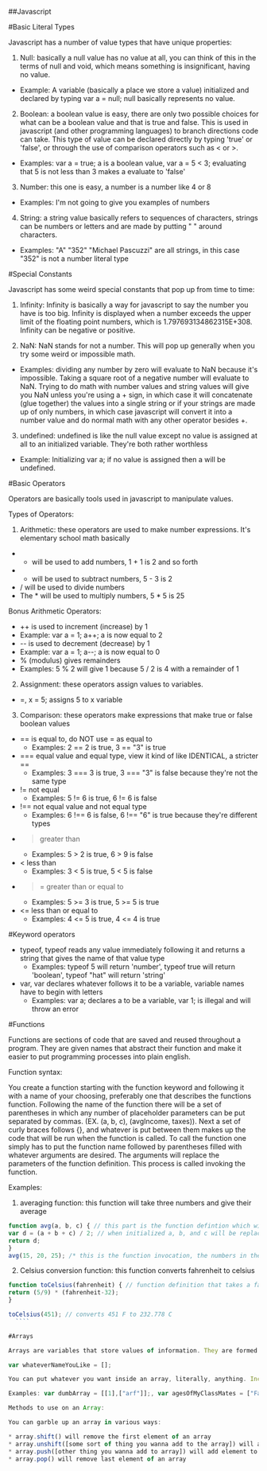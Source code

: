 ##Javascript  

#Basic Literal Types  

Javascript has a number of value types that have unique properties: 

1. Null: basically a null value has no value at all, you can think of this in the terms of null and void, which means something is insignificant, having no value.  
  * Example: A variable (basically a place we store a value) initialized and declared by typing var a = null; null basically represents no value.

2. Boolean: a boolean value is easy, there are only two possible choices for what can be a boolean value and that is true and false. This is used in javascript (and other programming languages) to branch directions code can take. This type of value can be declared directly by typing 'true' or 'false', or through the use of comparison operators such as < or >.  
  * Examples: var a = true; a is a boolean value, var a = 5 < 3; evaluating that 5 is not less than 3 makes a evaluate to 'false'  
  
3. Number: this one is easy, a number is a number like 4 or 8  
  * Examples: I'm not going to give you examples of numbers  
  
4. String: a string value basically refers to sequences of characters, strings can be numbers or letters and are made by putting " " around characters.  
  * Examples: "A" "352" "Michael Pascuzzi" are all strings, in this case "352" is not a number literal type  

#Special Constants  

Javascript has some weird special constants that pop up from time to time:  

1. Infinity: Infinity is basically a way for javascript to say the number you have is too big. Infinity is displayed when a number exceeds the upper limit of the floating point numbers, which is 1.797693134862315E+308. Infinity can be negative or positive.  

2. NaN: NaN stands for not a number. This will pop up generally when you try some weird or impossible math.  
  * Examples: dividing any number by zero will evaluate to NaN because it's impossible. Taking a square root of a negative number will evaluate to NaN. Trying to do math with number values and string values will give you NaN unless you're using a + sign, in which case it will concatenate (glue together) the values into a single string or if your strings are made up of only numbers, in which case javascript will convert it into a number value and do normal math with any other operator besides +.  
  
3. undefined: undefined is like the null value except no value is assigned at all to an initialized variable. They're both rather worthless  
  * Example: Initializing var a; if no value is assigned then a will be undefined.

#Basic Operators

Operators are basically tools used in javascript to manipulate values.

Types of Operators:

1. Arithmetic: these operators are used to make number expressions. It's elementary school math basically  
  * + will be used to add numbers, 1 + 1 is 2 and so forth  
  * - will be used to subtract numbers, 5 - 3 is 2  
  * / will be used to divide numbers  
  * The * will be used to multiply numbers, 5 * 5 is 25  

Bonus Arithmetic Operators:  
  * ++ is used to increment (increase) by 1  
   * Example: var a = 1; a++; a is now equal to 2  
  * -- is used to decrement (decrease) by 1  
   * Example: var a = 1; a--; a is now equal to 0 
  * % (modulus) gives remainders  
   * Examples: 5 % 2 will give 1 because 5 / 2 is 4 with a remainder of 1  

2. Assignment: these operators assign values to variables.  
  * =, x = 5; assigns 5 to x variable  

3. Comparison: these operators make expressions that make true or false boolean values  
  * == is	equal to, do NOT use = as equal to  
    * Examples: 2 == 2 is true, 3 == "3" is true  
  * ===	equal value and equal type, view it kind of like IDENTICAL, a stricter ==  
    * Examples: 3 === 3 is true, 3 === "3" is false because they're not the same type  
  * !=	not equal  
    * Examples: 5 != 6 is true, 6 != 6 is false  
  * !==	not equal value and not equal type  
    * Examples: 6 !== 6 is false, 6 !== "6" is true because they're different types  
  * >	greater than  
    * Examples: 5 > 2 is true, 6 > 9 is false  
  * <	less than  
    * Examples: 3 < 5 is true, 5 < 5 is false  
  * >=	greater than or equal to  
    * Examples: 5 >= 3 is true, 5 >= 5 is true  
  * <=	less than or equal to  
    * Examples: 4 <= 5 is true, 4 <= 4 is true  

#Keyword operators

  * typeof, typeof reads any value immediately following it and returns a string that gives the name of that value type
    * Examples: typeof 5 will return 'number', typeof true will return 'boolean', typeof "hat" will return 'string'
  * var, var declares whatever follows it to be a variable, variable names have to begin with letters
    * Examples: var a; declares a to be a variable, var 1; is illegal and will throw an error

#Functions

Functions are sections of code that are saved and reused throughout a program. They are given names that abstract their function and make it easier to put programming processes into plain english.  

Function syntax:  

You create a function starting with the function keyword and following it with a name of your choosing, preferably one that describes the functions function. Following the name of the function there will be a set of parentheses in which any number of placeholder parameters can be put separated by commas. (EX. (a, b, c), (avgIncome, taxes)). Next a set of curly braces follows {}, and whatever is put between them makes up the code that will be run when the function is called. To call the function one simply has to put the function name followed by parentheses filled with whatever arguments are desired. The arguments will replace the parameters of the function definition. This process is called invoking the function.  

Examples:  

1. averaging function: this function will take three numbers and give their average  

  ````javascript
function avg(a, b, c) { // this part is the function defintion which will define the function
  var d = (a + b + c) / 2; // when initialized a, b, and c will be replaced by whatever is typed
  return d;
}
avg(15, 20, 25); /* this is the function invocation, the numbers in the parentheses replace the parameters and are averaged */
  ````

2. Celsius conversion function: this function converts fahrenheit to celsius

  ````javascript
 function toCelsius(fahrenheit) { // function definition that takes a fahrenheit value and converts it to celsius
  return (5/9) * (fahrenheit-32);
 }
 
 toCelsius(451); // converts 451 F to 232.778 C
    ````

#Arrays  

Arrays are variables that store values of information. They are formed like this:  

var whateverNameYouLike = [];  

You can put whatever you want inside an array, literally, anything. Including other arrays. ARRAYCEPTION! You just have to be sure to separate each value with a comma.  

Examples: var dumbArray = [[1],["arf"]];, var agesOfMyClassMates = ["Fairly Old", "Old", "How are you alive???"];  

Methods to use on an Array:

You can garble up an array in various ways:

* array.shift() will remove the first element of an array  
* array.unshift([some sort of thing you wanna add to the array]) will add an element to the beginning of an array  
* array.push([other thing you wanna add to array]) will add element to the end of an array
* array.pop() will remove last element of an array
